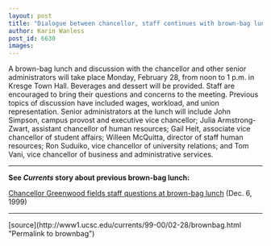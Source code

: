 ```yaml
---
layout: post
title: "Dialogue between chancellor, staff continues with brown-bag lunch"
author: Karin Wanless
post_id: 6630
images:
---
```


<p>
  A brown-bag lunch and discussion with the chancellor and other senior administrators will take place Monday, February 28, from noon to 1 p.m. in Kresge Town Hall. Beverages and dessert will be provided. Staff are encouraged to bring their questions and concerns to the meeting. Previous topics of discussion have included wages, workload, and union representation. Senior administrators at the lunch will include John Simpson, campus provost and executive vice chancellor; Julia Armstrong-Zwart, assistant chancellor of human resources; Gail Heit, associate vice chancellor of student affairs; Willeen McQuitta, director of staff human resources; Ron Suduiko, vice chancellor of university relations; and Tom Vani, vice chancellor of business and administrative services.
</p>
<hr>
<p>
  <b>See <i>Currents</i> story about previous brown-bag lunch:</b>
</p>
<p>
  <a href="http://currents.ucsc.edu/99-00/12-06/brownbag.html">Chancellor Greenwood fields staff questions at brown-bag lunch</a> (Dec. 6, 1999)
</p>
<hr>
<p>

</p>
[source](http://www1.ucsc.edu/currents/99-00/02-28/brownbag.html "Permalink to brownbag")
